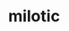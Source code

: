 ---
id: 350
title: milotic
types: [water]
image: https://raw.githubusercontent.com/PokeAPI/sprites/master/sprites/pokemon/350.png
---